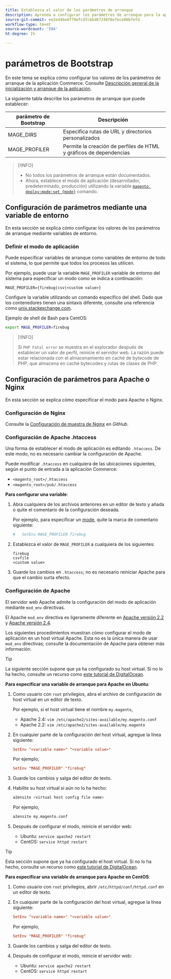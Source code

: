 ```yaml
---
title: Establezca el valor de los parámetros de arranque
description: Aprenda a configurar los parámetros de arranque para la aplicación Commerce.
source-git-commit: ee2e446edf79efcd7cbbd67248f8e7ece06bfefd
workflow-type: tm+mt
source-wordcount: '594'
ht-degree: 1%

---
```



# parámetros de Bootstrap

En este tema se explica cómo configurar los valores de los parámetros de arranque de la aplicación Commerce. Consulte [Descripción general de la inicialización y arranque de la aplicación](initialization.md).

La siguiente tabla describe los parámetros de arranque que puede establecer:

| parámetro de Bootstrap | Descripción |
| ------------------- | -------------------------------------------- |
| MAGE_DIRS | Especifica rutas de URL y directorios personalizados |
| MAGE_PROFILER | Permite la creación de perfiles de HTML y gráficos de dependencias |

>[!INFO]
>
>- No todos los parámetros de arranque están documentados.
>- Ahora, establece el modo de aplicación (desarrollador, predeterminado, producción) utilizando la variable [`magento deploy:mode:set {mode}`](../cli/set-mode.md) comando.


## Configuración de parámetros mediante una variable de entorno

En esta sección se explica cómo configurar los valores de los parámetros de arranque mediante variables de entorno.

### Definir el modo de aplicación

Puede especificar variables de arranque como variables de entorno de todo el sistema, lo que permite que todos los procesos las utilicen.

Por ejemplo, puede usar la variable `MAGE_PROFILER` variable de entorno del sistema para especificar un modo como se indica a continuación:

```terminal
MAGE_PROFILER={firebug|csv|<custom value>}
```

Configure la variable utilizando un comando específico del shell. Dado que los contenedores tienen una sintaxis diferente, consulte una referencia como [unix.stackexchange.com][unix-stackx].

Ejemplo de shell de Bash para CentOS:

```bash
export MAGE_PROFILER=firebug
```

>[!INFO]
>
>Si `PHP Fatal error` se muestra en el explorador después de establecer un valor de perfil, reinicie el servidor web. La razón puede estar relacionada con el almacenamiento en caché de bytecode de PHP, que almacena en caché bytecodes y rutas de clases de PHP.

## Configuración de parámetros para Apache o Nginx

En esta sección se explica cómo especificar el modo para Apache o Nginx.

### Configuración de Nginx

Consulte la [Configuración de muestra de Nginx] en _GitHub_.

### Configuración de Apache .htaccess

Una forma de establecer el modo de aplicación es editando `.htaccess`. De este modo, no es necesario cambiar la configuración de Apache.

Puede modificar `.htaccess` en cualquiera de las ubicaciones siguientes, según el punto de entrada a la aplicación Commerce:

- `<magento_root>/.htaccess`
- `<magento_root>/pub/.htaccess`

**Para configurar una variable**:

1. Abra cualquiera de los archivos anteriores en un editor de texto y añada o quite el comentario de la configuración deseada.

   Por ejemplo, para especificar un [mode](application-modes.md), quite la marca de comentario siguiente:

   ```conf
   #   SetEnv MAGE_PROFILER firebug
   ```

1. Establezca el valor de `MAGE_PROFILER` a cualquiera de los siguientes:

   ```terminal
   firebug
   csvfile
   <custom value>
   ```

1. Guarde los cambios en `.htaccess`; no es necesario reiniciar Apache para que el cambio surta efecto.

### Configuración de Apache

El servidor web Apache admite la configuración del modo de aplicación mediante `mod_env` directivas.

El Apache `mod_env` directiva es ligeramente diferente en [Apache versión 2.2] y [Apache versión 2.4].

Los siguientes procedimientos muestran cómo configurar el modo de aplicación en un host virtual Apache. Esta no es la única manera de usar `mod_env` directivas; consulte la documentación de Apache para obtener más información.

>[!TIP]
>
>La siguiente sección supone que ya ha configurado su host virtual. Si no lo ha hecho, consulte un recurso como [este tutorial de DigitalOcean](https://www.digitalocean.com/community/tutorials/how-to-set-up-apache-virtual-hosts-on-ubuntu-14-04-lts).

**Para especificar una variable de arranque para Apache en Ubuntu**:

1. Como usuario con `root` privilegios, abra el archivo de configuración de host virtual en un editor de texto.

   Por ejemplo, si el host virtual tiene el nombre `my.magento`,

   - Apache 2.4: `vim /etc/apache2/sites-available/my.magento.conf`
   - Apache 2.2: `vim /etc/apache2/sites-available/my.magento`

1. En cualquier parte de la configuración del host virtual, agregue la línea siguiente:

   ```conf
   SetEnv "<variable name>" "<variable value>"
   ```

   Por ejemplo,

   ```conf
   SetEnv "MAGE_PROFILER" "firebug"
   ```

1. Guarde los cambios y salga del editor de texto.
1. Habilite su host virtual si aún no lo ha hecho:

   ```bash
   a2ensite <virtual host config file name>
   ```

   Por ejemplo,

   ```bash
   a2ensite my.magento.conf
   ```

1. Después de configurar el modo, reinicie el servidor web:

   - Ubuntu: `service apache2 restart`
   - CentOS: `service httpd restart`

>[!TIP]
>
>Esta sección supone que ya ha configurado el host virtual. Si no lo ha hecho, consulte un recurso como [este tutorial de DigitalOcean](https://www.digitalocean.com/community/tutorials/how-to-set-up-apache-virtual-hosts-on-centos-6).

**Para especificar una variable de arranque para Apache en CentOS**:

1. Como usuario con `root` privilegios, abrir `/etc/httpd/conf/httpd.conf` en un editor de texto.

1. En cualquier parte de la configuración del host virtual, agregue la línea siguiente:

   ```conf
   SetEnv "<variable name>" "<variable value>"
   ```

   Por ejemplo,

   ```conf
   SetEnv "MAGE_PROFILER" "firebug"
   ```

1. Guarde los cambios y salga del editor de texto.

1. Después de configurar el modo, reinicie el servidor web:

   - Ubuntu: `service apache2 restart`
   - CentOS: `service httpd restart`

<!-- link definitions -->

[Apache versión 2.2]: http://httpd.apache.org/docs/2.2/mod/mod_env.html#setenv
[Apache versión 2.4]: http://httpd.apache.org/docs/2.4/mod/mod_env.html#setenv
[Configuración de muestra de Nginx]: https://github.com/magento/magento2/blob/2.4/nginx.conf.sample#L16
[unix-stackx]: http://unix.stackexchange.com/questions/117467/how-to-permanently-set-environmental-variables
